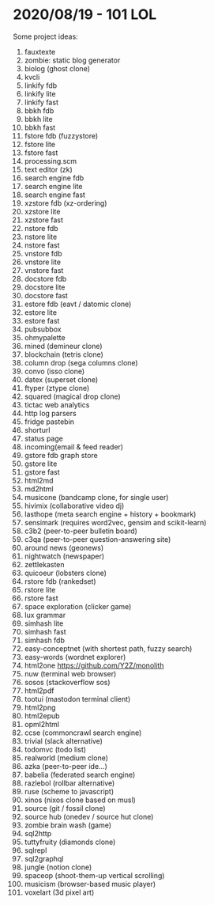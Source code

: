 # 2020/08/19 - 101 LOL

Some project ideas:

1. fauxtexte
2. zombie: static blog generator
3. biolog (ghost clone)
4. kvcli
5. linkify fdb
6. linkify lite
7. linkify fast
8. bbkh fdb
9. bbkh lite
10. bbkh fast
11. fstore fdb (fuzzystore)
12. fstore lite
13. fstore fast
14. processing.scm
15. text editor (zk)
16. search engine fdb
17. search engine lite
18. search engine fast
19. xzstore fdb (xz-ordering)
20. xzstore lite
21. xzstore fast
22. nstore fdb
23. nstore lite
24. nstore fast
25. vnstore fdb
26. vnstore lite
27. vnstore fast
28. docstore fdb
29. docstore lite
30. docstore fast
31. estore fdb (eavt / datomic clone)
32. estore lite
33. estore fast
34. pubsubbox
35. ohmypalette
36. mined (demineur clone)
37. blockchain (tetris clone)
38. column drop (sega columns clone)
39. convo (isso clone)
40. datex (superset clone)
41. ftyper (ztype clone)
42. squared (magical drop clone)
43. tictac web analytics
44. http log parsers
45. fridge pastebin
46. shorturl
47. status page
48. incoming(email & feed reader)
49. gstore fdb graph store
50. gstore lite
51. gstore fast
52. html2md
53. md2html
54. musicone (bandcamp clone, for single user)
55. hivimix (collaborative video dj)
56. lasthope (meta search engine + history + bookmark)
57. sensimark (requires word2vec, gensim and scikit-learn)
58. c3b2 (peer-to-peer bulletin board)
59. c3qa (peer-to-peer question-answering site)
60. around news (geonews)
61. nightwatch (newspaper)
62. zettlekasten
63. quicoeur (lobsters clone)
64. rstore fdb (rankedset)
65. rstore lite
66. rstore fast
67. space exploration (clicker game)
68. lux grammar
69. simhash lite
70. simhash fast
71. simhash fdb
72. easy-conceptnet (with shortest path, fuzzy search)
73. easy-words (wordnet explorer)
74. html2one https://github.com/Y2Z/monolith
75. nuw (terminal web browser)
76. sosos (stackoverflow sos)
77. html2pdf
78. tootui (mastodon terminal client)
79. html2png
80. html2epub
81. opml2html
82. ccse (commoncrawl search engine)
83. trivial (slack alternative)
84. todomvc (todo list)
85. realworld (medium clone)
86. azka (peer-to-peer ide…)
87. babelia (federated search engine)
88. razlebol (rollbar alternative)
89. ruse (scheme to javascript)
90. xinos (nixos clone based on musl)
91. source (git / fossil clone)
92. source hub (onedev / source hut clone)
93. zombie brain wash (game)
94. sql2http
95. tuttyfruity (diamonds clone)
96. sqlrepl
97. sql2graphql
98. jungle (notion clone)
99. spaceop (shoot-them-up vertical scrolling)
100. musicism (browser-based music player)
101. voxelart (3d pixel art)
